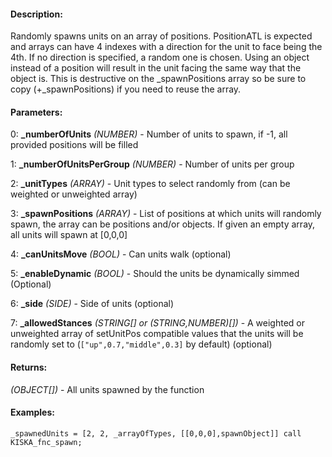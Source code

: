 #### Description:
Randomly spawns units on an array of positions. PositionATL is expected and arrays can have 4 indexes with a direction for the unit to face being the 4th. If no direction is specified, a random one is chosen. Using an object instead of a position will result in the unit facing the same way that the object is. This is destructive on the _spawnPositions array so be sure to copy (+_spawnPositions) if you need to reuse the array.

#### Parameters:
0: **_numberOfUnits** *(NUMBER)* - Number of units to spawn, if -1, all provided positionswill be filled

1: **_numberOfUnitsPerGroup** *(NUMBER)* - Number of units per group

2: **_unitTypes** *(ARRAY)* - Unit types to select randomly from (can be weighted or unweighted array)

3: **_spawnPositions** *(ARRAY)* - List of positions at which units will randomly spawn, the array can be positions and/or objects.If given an empty array, all units will spawn at [0,0,0]

4: **_canUnitsMove** *(BOOL)* - Can units walk (optional)

5: **_enableDynamic** *(BOOL)* - Should the units be dynamically simmed (Optional)

6: **_side** *(SIDE)* - Side of units (optional)

7: **_allowedStances** *(STRING[] or (STRING,NUMBER)[])* - A weighted or unweighted array of setUnitPos compatible  values that the units will be randomly set to (`["up",0.7,"middle",0.3]` by default) (optional)

#### Returns:
*(OBJECT[])* - All units spawned by the function

#### Examples:
```sqf
_spawnedUnits = [2, 2, _arrayOfTypes, [[0,0,0],spawnObject]] call KISKA_fnc_spawn;
```


